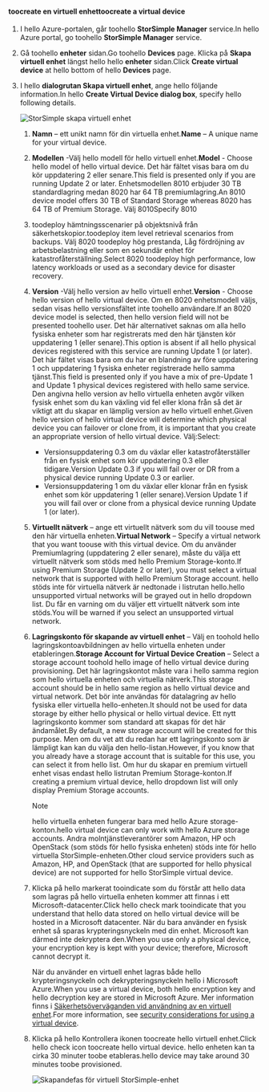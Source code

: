 #### <a name="toocreate-a-virtual-device"></a><span data-ttu-id="36c56-101">toocreate en virtuell enhet</span><span class="sxs-lookup"><span data-stu-id="36c56-101">toocreate a virtual device</span></span>
1. <span data-ttu-id="36c56-102">I hello Azure-portalen, går toohello **StorSimple Manager** service.</span><span class="sxs-lookup"><span data-stu-id="36c56-102">In hello Azure portal, go toohello **StorSimple Manager** service.</span></span>
2. <span data-ttu-id="36c56-103">Gå toohello **enheter** sidan.</span><span class="sxs-lookup"><span data-stu-id="36c56-103">Go toohello **Devices** page.</span></span> <span data-ttu-id="36c56-104">Klicka på **Skapa virtuell enhet** längst hello hello **enheter** sidan.</span><span class="sxs-lookup"><span data-stu-id="36c56-104">Click **Create virtual device** at hello bottom of hello **Devices** page.</span></span>
3. <span data-ttu-id="36c56-105">I hello **dialogrutan Skapa virtuell enhet**, ange hello följande information.</span><span class="sxs-lookup"><span data-stu-id="36c56-105">In hello **Create Virtual Device dialog box**, specify hello following details.</span></span>
   
    ![StorSimple skapa virtuell enhet](./media/storsimple-create-virtual-device-u2/CreatePremiumsva1.png)
   
   1. <span data-ttu-id="36c56-107">**Namn** – ett unikt namn för din virtuella enhet.</span><span class="sxs-lookup"><span data-stu-id="36c56-107">**Name** – A unique name for your virtual device.</span></span>
   2. <span data-ttu-id="36c56-108">**Modellen** -Välj hello modell för hello virtuell enhet.</span><span class="sxs-lookup"><span data-stu-id="36c56-108">**Model** - Choose hello model of hello virtual device.</span></span> <span data-ttu-id="36c56-109">Det här fältet visas bara om du kör uppdatering 2 eller senare.</span><span class="sxs-lookup"><span data-stu-id="36c56-109">This field is presented only if you are running Update 2 or later.</span></span> <span data-ttu-id="36c56-110">Enhetsmodellen 8010 erbjuder 30 TB standardlagring medan 8020 har 64 TB premiumlagring.</span><span class="sxs-lookup"><span data-stu-id="36c56-110">An 8010 device model offers 30 TB of Standard Storage whereas 8020 has 64 TB of Premium Storage.</span></span> <span data-ttu-id="36c56-111">Välj 8010</span><span class="sxs-lookup"><span data-stu-id="36c56-111">Specify 8010</span></span>
   3. <span data-ttu-id="36c56-112">toodeploy hämtningsscenarier på objektsnivå från säkerhetskopior.</span><span class="sxs-lookup"><span data-stu-id="36c56-112">toodeploy item level retrieval  scenarios from backups.</span></span> <span data-ttu-id="36c56-113">Välj 8020 toodeploy hög prestanda, Låg fördröjning av arbetsbelastning eller som en sekundär enhet för katastrofåterställning.</span><span class="sxs-lookup"><span data-stu-id="36c56-113">Select 8020 toodeploy high performance, low latency workloads or used as a secondary device for disaster recovery.</span></span>
   4. <span data-ttu-id="36c56-114">**Version** -Välj hello version av hello virtuell enhet.</span><span class="sxs-lookup"><span data-stu-id="36c56-114">**Version** - Choose hello version of hello virtual device.</span></span> <span data-ttu-id="36c56-115">Om en 8020 enhetsmodell väljs, sedan visas hello versionsfältet inte toohello användare.</span><span class="sxs-lookup"><span data-stu-id="36c56-115">If an 8020 device model is selected, then hello version field will not be presented toohello user.</span></span> <span data-ttu-id="36c56-116">Det här alternativet saknas om alla hello fysiska enheter som har registrerats med den här tjänsten kör uppdatering 1 (eller senare).</span><span class="sxs-lookup"><span data-stu-id="36c56-116">This option is absent if all hello physical devices registered with this service are running Update 1 (or later).</span></span> <span data-ttu-id="36c56-117">Det här fältet visas bara om du har en blandning av före uppdatering 1 och uppdatering 1 fysiska enheter registrerade hello samma tjänst.</span><span class="sxs-lookup"><span data-stu-id="36c56-117">This field is presented only if you have a mix of pre-Update 1 and Update 1 physical devices registered with hello same service.</span></span> <span data-ttu-id="36c56-118">Den angivna hello version av hello virtuella enheten avgör vilken fysisk enhet som du kan växling vid fel eller klona från så det är viktigt att du skapar en lämplig version av hello virtuell enhet.</span><span class="sxs-lookup"><span data-stu-id="36c56-118">Given hello version of hello virtual device will determine which physical device you can failover or clone from, it is important that you create an appropriate version of hello virtual device.</span></span> <span data-ttu-id="36c56-119">Välj:</span><span class="sxs-lookup"><span data-stu-id="36c56-119">Select:</span></span>
      
      * <span data-ttu-id="36c56-120">Versionsuppdatering 0.3 om du växlar eller katastrofåterställer från en fysisk enhet som kör uppdatering 0.3 eller tidigare.</span><span class="sxs-lookup"><span data-stu-id="36c56-120">Version Update 0.3 if you will fail over or DR from a physical device running Update 0.3 or earlier.</span></span> 
      * <span data-ttu-id="36c56-121">Versionsuppdatering 1 om du växlar eller klonar från en fysisk enhet som kör uppdatering 1 (eller senare).</span><span class="sxs-lookup"><span data-stu-id="36c56-121">Version Update 1 if you will fail over or clone from a physical device running Update 1 (or later).</span></span> 
   5. <span data-ttu-id="36c56-122">**Virtuellt nätverk** – ange ett virtuellt nätverk som du vill toouse med den här virtuella enheten.</span><span class="sxs-lookup"><span data-stu-id="36c56-122">**Virtual Network** – Specify a virtual network that you want toouse with this virtual device.</span></span> <span data-ttu-id="36c56-123">Om du använder Premiumlagring (uppdatering 2 eller senare), måste du välja ett virtuellt nätverk som stöds med hello Premium Storage-konto.</span><span class="sxs-lookup"><span data-stu-id="36c56-123">If using Premium Storage (Update 2 or later), you must select a virtual network that is supported with hello Premium Storage account.</span></span> <span data-ttu-id="36c56-124">hello stöds inte för virtuella nätverk är nedtonade i listrutan hello.</span><span class="sxs-lookup"><span data-stu-id="36c56-124">hello unsupported virtual networks will be grayed out in hello dropdown list.</span></span> <span data-ttu-id="36c56-125">Du får en varning om du väljer ett virtuellt nätverk som inte stöds.</span><span class="sxs-lookup"><span data-stu-id="36c56-125">You will be warned if you select an unsupported virtual network.</span></span> 
   6. <span data-ttu-id="36c56-126">**Lagringskonto för skapande av virtuell enhet** – Välj en toohold hello lagringskontoavbildningen av hello virtuella enheten under etableringen.</span><span class="sxs-lookup"><span data-stu-id="36c56-126">**Storage Account for Virtual Device Creation** – Select a storage account toohold hello image of hello virtual device during provisioning.</span></span> <span data-ttu-id="36c56-127">Det här lagringskontot måste vara i hello samma region som hello virtuella enheten och virtuella nätverk.</span><span class="sxs-lookup"><span data-stu-id="36c56-127">This storage account should be in hello same region as hello virtual device and virtual network.</span></span> <span data-ttu-id="36c56-128">Det bör inte användas för datalagring av hello fysiska eller virtuella hello-enheten.</span><span class="sxs-lookup"><span data-stu-id="36c56-128">It should not be used for data storage by either hello physical or hello virtual device.</span></span> <span data-ttu-id="36c56-129">Ett nytt lagringskonto kommer som standard att skapas för det här ändamålet.</span><span class="sxs-lookup"><span data-stu-id="36c56-129">By default, a new storage account will be created for this purpose.</span></span> <span data-ttu-id="36c56-130">Men om du vet att du redan har ett lagringskonto som är lämpligt kan kan du välja den hello-listan.</span><span class="sxs-lookup"><span data-stu-id="36c56-130">However, if you know that you already have a storage account that is suitable for this use, you can select it from hello list.</span></span> <span data-ttu-id="36c56-131">Om hur du skapar en premium virtuell enhet visas endast hello listrutan Premium Storage-konton.</span><span class="sxs-lookup"><span data-stu-id="36c56-131">If creating a premium virtual device, hello dropdown list will only display Premium Storage accounts.</span></span> 
      
      > [!NOTE]
      > <span data-ttu-id="36c56-132">hello virtuella enheten fungerar bara med hello Azure storage-konton.</span><span class="sxs-lookup"><span data-stu-id="36c56-132">hello virtual device can only work with hello Azure storage accounts.</span></span> <span data-ttu-id="36c56-133">Andra molntjänstleverantörer som Amazon, HP och OpenStack (som stöds för hello fysiska enheten) stöds inte för hello virtuella StorSimple-enheten.</span><span class="sxs-lookup"><span data-stu-id="36c56-133">Other cloud service providers such as Amazon, HP, and OpenStack (that are supported for hello physical device) are not supported for hello StorSimple virtual device.</span></span>
      > 
      > 
   7. <span data-ttu-id="36c56-134">Klicka på hello markerat tooindicate som du förstår att hello data som lagras på hello virtuella enheten kommer att finnas i ett Microsoft-datacenter.</span><span class="sxs-lookup"><span data-stu-id="36c56-134">Click hello check mark tooindicate that you understand that hello data stored on hello virtual device will be hosted in a Microsoft datacenter.</span></span> <span data-ttu-id="36c56-135">När du bara använder en fysisk enhet så sparas krypteringsnyckeln med din enhet. Microsoft kan därmed inte dekryptera den.</span><span class="sxs-lookup"><span data-stu-id="36c56-135">When you use only a physical device, your encryption key is kept with your device; therefore, Microsoft cannot decrypt it.</span></span> 
      
       <span data-ttu-id="36c56-136">När du använder en virtuell enhet lagras både hello krypteringsnyckeln och dekrypteringsnyckeln hello i Microsoft Azure.</span><span class="sxs-lookup"><span data-stu-id="36c56-136">When you use a virtual device, both hello encryption key and hello decryption key are stored in Microsoft Azure.</span></span> <span data-ttu-id="36c56-137">Mer information finns i [Säkerhetsöverväganden vid användning av en virtuell enhet](../articles/storsimple/storsimple-security.md#storsimple-virtual-device-security).</span><span class="sxs-lookup"><span data-stu-id="36c56-137">For more information, see [security considerations for using a virtual device](../articles/storsimple/storsimple-security.md#storsimple-virtual-device-security).</span></span>
   8. <span data-ttu-id="36c56-138">Klicka på hello Kontrollera ikonen toocreate hello virtuell enhet.</span><span class="sxs-lookup"><span data-stu-id="36c56-138">Click hello check icon toocreate hello virtual device.</span></span> <span data-ttu-id="36c56-139">hello enheten kan ta cirka 30 minuter toobe etableras.</span><span class="sxs-lookup"><span data-stu-id="36c56-139">hello device may take around 30 minutes toobe provisioned.</span></span>
      
      ![Skapandefas för virtuell StorSimple-enhet](./media/storsimple-create-virtual-device-u2/StorSimple_VirtualDeviceCreating1M.png)

